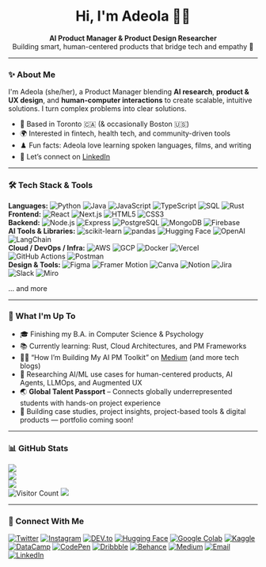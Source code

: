 <h1 align="center">Hi, I'm Adeola 👋🏾</h1>

<p align="center">
  <strong>AI Product Manager & Product Design Researcher </strong><br>
  Building smart, human-centered products that bridge tech and empathy 🧠
</p>

<hr></hr>

### ✨ About Me

I'm Adeola (she/her), a Product Manager blending **AI research**, **product & UX design**, and **human-computer interactions** to create scalable, intuitive solutions. I turn complex problems into clear solutions.

- 📍 Based in Toronto 🇨🇦 (& occasionally Boston 🇺🇸)
- 🌍 Interested in fintech, health tech, and community-driven tools
- ♟️ Fun facts: Adeola love learning spoken languages, films, and writing
- 🤝 Let’s connect on [LinkedIn](https://www.linkedin.com/in/adeola-omojola/)

<!-- portfolio link shortened URL -> https://shorturl.at/53FBm -->

---

### 🛠️ Tech Stack & Tools

**Languages:**  ![Python](https://img.shields.io/badge/Python-3776AB?style=flat&logo=python&logoColor=white)
![Java](https://img.shields.io/badge/Java-007396?style=flat&logo=openjdk&logoColor=white)
![JavaScript](https://img.shields.io/badge/JavaScript-F7DF1E?style=flat&logo=javascript&logoColor=black)
![TypeScript](https://img.shields.io/badge/TypeScript-3178C6?style=flat&logo=typescript&logoColor=white)
![SQL](https://img.shields.io/badge/SQL-4479A1?style=flat&logo=postgresql&logoColor=white)
![Rust](https://img.shields.io/badge/Rust-000000?style=flat&logo=rust&logoColor=white) 
<br>
**Frontend:**  ![React](https://img.shields.io/badge/React-20232A?style=flat&logo=react&logoColor=61DAFB)
![Next.js](https://img.shields.io/badge/Next.js-000000?style=flat&logo=next.js&logoColor=white)
![HTML5](https://img.shields.io/badge/HTML5-E34F26?style=flat&logo=html5&logoColor=white)
![CSS3](https://img.shields.io/badge/CSS3-1572B6?style=flat&logo=css3&logoColor=white) 
<br>
**Backend:**  ![Node.js](https://img.shields.io/badge/Node.js-339933?style=flat&logo=node.js&logoColor=white)
![Express](https://img.shields.io/badge/Express.js-404D59?style=flat)
![PostgreSQL](https://img.shields.io/badge/PostgreSQL-336791?style=flat&logo=postgresql&logoColor=white)
![MongoDB](https://img.shields.io/badge/MongoDB-47A248?style=flat&logo=mongodb&logoColor=white)
![Firebase](https://img.shields.io/badge/Firebase-FFCA28?style=flat&logo=firebase&logoColor=black)
<br>
**AI Tools & Libraries:**  ![scikit-learn](https://img.shields.io/badge/scikit--learn-F7931E?style=flat&logo=scikitlearn&logoColor=white)
![pandas](https://img.shields.io/badge/Pandas-150458?style=flat&logo=pandas&logoColor=white)
![Hugging Face](https://img.shields.io/badge/HuggingFace-FFD21F?style=flat&logo=huggingface&logoColor=black)
![OpenAI](https://img.shields.io/badge/OpenAI-412991?style=flat&logo=openai&logoColor=white)
![LangChain](https://img.shields.io/badge/LangChain-000000?style=flat&logoColor=white)
<br>
**Cloud / DevOps / Infra:**  ![AWS](https://img.shields.io/badge/AWS-232F3E?style=flat&logo=amazonaws&logoColor=white) <!-- ![AWS](https://upload.wikimedia.org/wikipedia/commons/9/93/Amazon_Web_Services_Logo.svg) -->
![GCP](https://img.shields.io/badge/GCP-4285F4?style=flat&logo=google-cloud&logoColor=white)
![Docker](https://img.shields.io/badge/Docker-2496ED?style=flat&logo=docker&logoColor=white)
![Vercel](https://img.shields.io/badge/Vercel-000000?style=flat&logo=vercel&logoColor=white)
![GitHub Actions](https://img.shields.io/badge/GitHub%20Actions-2088FF?style=flat&logo=github-actions&logoColor=white)
![Postman](https://img.shields.io/badge/Postman-FF6C37?style=flat&logo=postman&logoColor=white)
<br>
**Design & Tools:**  ![Figma](https://img.shields.io/badge/Figma-F24E1E?style=flat&logo=figma&logoColor=white)
![Framer Motion](https://img.shields.io/badge/Framer-000000?style=flat&logo=framer&logoColor=white)
![Canva](https://img.shields.io/badge/Canva-00C4CC?style=flat&logo=canva&logoColor=white)
![Notion](https://img.shields.io/badge/Notion-000000?style=flat&logo=notion&logoColor=white)
![Jira](https://img.shields.io/badge/Jira-0052CC?style=flat&logo=jira&logoColor=white)
![Slack](https://img.shields.io/badge/Slack-4A154B?style=flat&logo=slack&logoColor=white)
![Miro](https://img.shields.io/badge/Miro-050038?style=flat&logo=miro&logoColor=white)
 
... and more

<!-- <p align="left">
  <img src="https://raw.githubusercontent.com/devicons/devicon/master/icons/python/python-original.svg" width="30" />
  <img src="https://raw.githubusercontent.com/devicons/devicon/master/icons/javascript/javascript-original.svg" width="30" />
  <img src="https://raw.githubusercontent.com/devicons/devicon/master/icons/typescript/typescript-original.svg" width="30" />
  <img src="https://raw.githubusercontent.com/devicons/devicon/master/icons/react/react-original.svg" width="30" />
  <img src="https://cdn.worldvectorlogo.com/logos/nextjs-2.svg" width="30" />
  <img src="https://raw.githubusercontent.com/devicons/devicon/master/icons/nodejs/nodejs-original.svg" width="30" />
  <img src="https://raw.githubusercontent.com/devicons/devicon/master/icons/postgresql/postgresql-original.svg" width="30" />
  <img src="https://raw.githubusercontent.com/devicons/devicon/master/icons/docker/docker-original.svg" width="30" />
  <img src="https://upload.wikimedia.org/wikipedia/commons/9/93/Amazon_Web_Services_Logo.svg" width="30" />
  <img src="https://raw.githubusercontent.com/devicons/devicon/master/icons/figma/figma-original.svg" width="30" />
  <img src="https://raw.githubusercontent.com/devicons/devicon/master/icons/git/git-original.svg" width="30" />
  <img src="https://raw.githubusercontent.com/devicons/devicon/master/icons/notion/notion-original.svg" width="30" />
</p> -->

---

### 🚀 What I'm Up To

- 🎓 Finishing my B.A. in Computer Science & Psychology
- 📚 Currently learning: Rust, Cloud Architectures, and PM Frameworks
- ✍🏾 “How I’m Building My AI PM Toolkit” on [Medium](https://medium.com/@deolatoo) (and more tech blogs)
- 🧠 Researching AI/ML use cases for human-centered products, AI Agents, LLMOps, and Augmented UX
- 🌏 **Global Talent Passport** – Connects globally underrepresented students with hands-on project experience
- 🧰 Building case studies, project insights, project-based tools & digital products — portfolio coming soon!


---

### 📊 GitHub Stats

<p align="left">
  <img src="https://github-readme-stats.vercel.app/api/top-langs/?username=darwinwatts&layout=compact&theme=tokyonight" /><br>
  <img src="https://github-readme-streak-stats.herokuapp.com/?user=darwinwatts&theme=tokyonight" /><br>
  <img src="https://github-readme-stats.vercel.app/api?username=darwinwatts&show_icons=true&theme=tokyonight&hide=issues" /><br>
  <img src="https://profile-counter.glitch.me/darwinwatts/count.svg" alt="Visitor Count"/>
  <img src="https://github-profile-trophy.vercel.app/?username=darwinwatts&theme=tokyonight&margin-w=15&margin-h=15" />

</p>

---

### 🤝 Connect With Me

[![Twitter](https://img.shields.io/badge/-Twitter-1DA1F2?style=flat&logo=twitter&logoColor=white)](https://twitter.com/deolatoo)
[![Instagram](https://img.shields.io/badge/-Instagram-E4405F?style=flat&logo=instagram&logoColor=white)](https://www.instagram.com/deolatoo)
[![DEV.to](https://img.shields.io/badge/-DEV.to-0A0A0A?style=flat&logo=dev.to&logoColor=white)](https://dev.to/yourusername)
[![Hugging Face](https://img.shields.io/badge/-Hugging%20Face-FFD21F?style=flat&logo=huggingface&logoColor=black)](https://huggingface.co/yourusername)
[![Google Colab](https://img.shields.io/badge/-Google%20Colab-F9AB00?style=flat&logo=googlecolab&logoColor=black)](https://colab.research.google.com/drive/yourcolab)
[![Kaggle](https://img.shields.io/badge/-Kaggle-20BEFF?style=flat&logo=kaggle&logoColor=white)](https://kaggle.com/yourusername)
[![DataCamp](https://img.shields.io/badge/-DataCamp-03EF62?style=flat&logo=datacamp&logoColor=black)](https://www.datacamp.com/profile/yourusername)
[![CodePen](https://img.shields.io/badge/-CodePen-000000?style=flat&logo=codepen&logoColor=white)](https://codepen.io/yourusername)
[![Dribbble](https://img.shields.io/badge/-Dribbble-EA4C89?style=flat&logo=dribbble&logoColor=white)](https://dribbble.com/yourusername)
[![Behance](https://img.shields.io/badge/-Behance-1769FF?style=flat&logo=behance&logoColor=white)](https://behance.net/yourusername)
[![Medium](https://img.shields.io/badge/-Medium-12100E?style=flat&logo=medium&logoColor=white)](https://medium.com/@deolatoo)
[![Email](https://img.shields.io/badge/-Email-D14836?style=flat&logo=gmail&logoColor=white)](mailto:adeolasworks@gmail.com)
[![LinkedIn](https://img.shields.io/badge/-LinkedIn-0A66C2?style=flat&logo=linkedin&logoColor=white)](https://www.linkedin.com/in/adeola-omojola/)


<!-- NOT USING THIS because it has little lines at the bottom end of each button
<p align="left">
  <a href="https://www.linkedin.com/in/adeola-omojola/">
    <img src="https://img.shields.io/badge/-LinkedIn-0A66C2?style=flat&logo=linkedin&logoColor=white"/>
  </a>
  <a href="mailto:adeolasworks@gmail.com">
    <img src="https://img.shields.io/badge/-Email-D14836?style=flat&logo=gmail&logoColor=white"/>
  </a>
  <a href="https://twitter.com/deolatoo">
    <img src="https://img.shields.io/badge/-Twitter-1DA1F2?style=flat&logo=twitter&logoColor=white"/>
  </a>
  <a href="https://www.instagram.com/yourusername/">
    <img src="https://img.shields.io/badge/-Instagram-E4405F?style=flat&logo=instagram&logoColor=white"/>
  </a>
  <a href="https://adeolatosin.notion.site/Adeola-Omojola-9be50f2f08b747a993ee1f8429f52203">
    <img src="https://img.shields.io/badge/-Portfolio-FF5722?style=flat"/>
  </a>
  <a href="https://medium.com/@deolatoo">
    <img src="https://img.shields.io/badge/-Medium-12100E?style=flat&logo=medium&logoColor=white"/>
  </a>
</p>
end of comment -->


<!-- Feel free to drop a ⭐ on a repo if it made you think or smile :) -->
